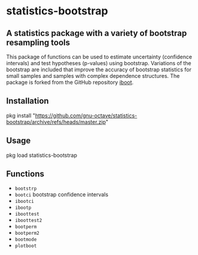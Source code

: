 # statistics-bootstrap

## A statistics package with a variety of bootstrap resampling tools

This package of functions can be used to estimate uncertainty (confidence intervals) and test hypotheses (p-values) using bootstrap. Variations of the bootstrap are included that improve the accuracy of bootstrap statistics for small samples and samples with complex dependence structures. The package is forked from the GitHub repository [iboot](https://github.com/acp29/iboot).

## Installation
pkg install "https://github.com/gnu-octave/statistics-bootstrap/archive/refs/heads/master.zip"

## Usage
pkg load statistics-bootstrap

## Functions

* `bootstrp`
* `bootci` bootstrap confidence intervals
* `ibootci`
* `ibootp`
* `iboottest`
* `iboottest2`
* `bootperm`
* `bootperm2`
* `bootmode`
* `plotboot`
